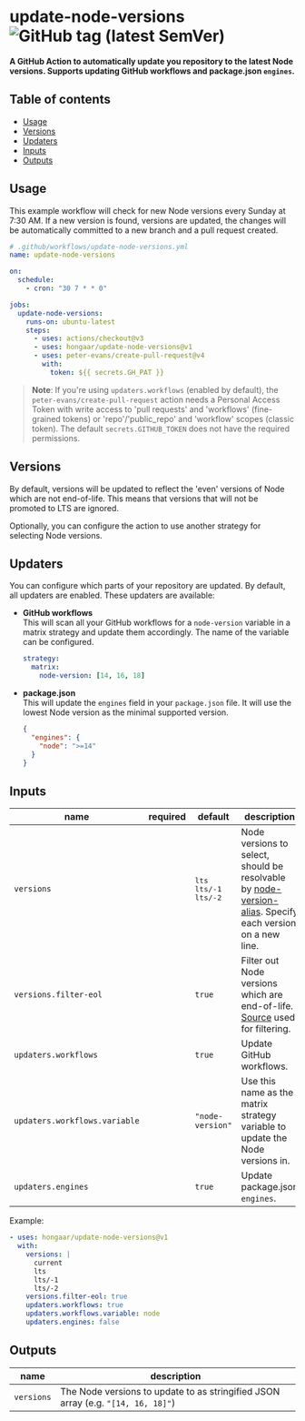 # update-node-versions ![GitHub tag (latest SemVer)](https://img.shields.io/github/v/tag/hongaar/update-node-versions?label=latest%20version&sort=semver)

**A GitHub Action to automatically update you repository to the latest Node
versions. Supports updating GitHub workflows and package.json `engines`.**

## Table of contents

<!-- START doctoc generated TOC please keep comment here to allow auto update -->
<!-- DON'T EDIT THIS SECTION, INSTEAD RE-RUN doctoc TO UPDATE -->

- [Usage](#usage)
- [Versions](#versions)
- [Updaters](#updaters)
- [Inputs](#inputs)
- [Outputs](#outputs)

<!-- END doctoc generated TOC please keep comment here to allow auto update -->

## Usage

This example workflow will check for new Node versions every Sunday at 7:30 AM.
If a new version is found, versions are updated, the changes will be
automatically committed to a new branch and a pull request created.

```yaml
# .github/workflows/update-node-versions.yml
name: update-node-versions

on:
  schedule:
    - cron: "30 7 * * 0"

jobs:
  update-node-versions:
    runs-on: ubuntu-latest
    steps:
      - uses: actions/checkout@v3
      - uses: hongaar/update-node-versions@v1
      - uses: peter-evans/create-pull-request@v4
        with:
          token: ${{ secrets.GH_PAT }}
```

> **Note**: If you're using `updaters.workflows` (enabled by default), the
> `peter-evans/create-pull-request` action needs a Personal Access Token with
> write access to 'pull requests' and 'workflows' (fine-grained tokens) or
> 'repo'/'public_repo' and 'workflow' scopes (classic token). The default
> `secrets.GITHUB_TOKEN` does not have the required permissions.

## Versions

By default, versions will be updated to reflect the 'even' versions of Node
which are not end-of-life. This means that versions that will not be promoted to
LTS are ignored.

Optionally, you can configure the action to use another strategy for selecting
Node versions.

## Updaters

You can configure which parts of your repository are updated. By default, all
updaters are enabled. These updaters are available:

- **GitHub workflows**  
  This will scan all your GitHub workflows for a `node-version` variable in a
  matrix strategy and update them accordingly. The name of the variable can be
  configured.
  ```yaml
  strategy:
    matrix:
      node-version: [14, 16, 18]
  ```
- **package.json**  
  This will update the `engines` field in your `package.json` file. It will use
  the lowest Node version as the minimal supported version.
  ```json
  {
    "engines": {
      "node": ">=14"
    }
  }
  ```

## Inputs

| name                          | required | default                              | description                                                                                                                                                  |
| ----------------------------- | -------- | ------------------------------------ | ------------------------------------------------------------------------------------------------------------------------------------------------------------ |
| `versions`                    |          | <pre>lts<br/>lts/-1<br/>lts/-2</pre> | Node versions to select, should be resolvable by [node-version-alias](https://www.npmjs.com/package/node-version-alias). Specify each version on a new line. |
| `versions.filter-eol`         |          | `true`                               | Filter out Node versions which are end-of-life. [Source](https://github.com/nodejs/Release/blob/main/schedule.json) used for filtering.                      |
| `updaters.workflows`          |          | `true`                               | Update GitHub workflows.                                                                                                                                     |
| `updaters.workflows.variable` |          | `"node-version"`                     | Use this name as the matrix strategy variable to update the Node versions in.                                                                                |
| `updaters.engines`            |          | `true`                               | Update package.json `engines`.                                                                                                                               |

Example:

```yaml
- uses: hongaar/update-node-versions@v1
  with:
    versions: |
      current
      lts
      lts/-1
      lts/-2
    versions.filter-eol: true
    updaters.workflows: true
    updaters.workflows.variable: node
    updaters.engines: false
```

## Outputs

| name       | description                                                                      |
| ---------- | -------------------------------------------------------------------------------- |
| `versions` | The Node versions to update to as stringified JSON array (e.g. `"[14, 16, 18]"`) |
